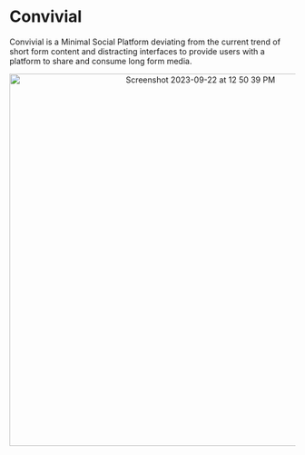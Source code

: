 # Convivial
Convivial is a Minimal Social Platform deviating from the current trend of short form content and distracting interfaces to provide users with a platform to  share and consume long form media. 

<p align="center">
<img width="657" alt="Screenshot 2023-09-22 at 12 50 39 PM" src="https://github.com/Anraj-J/Convivial/assets/86089564/cf7ad1c0-ed3c-4f33-b652-dfc03b057ebf">
</p>
